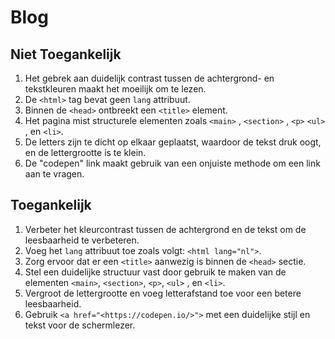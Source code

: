 # Blog

## Niet Toegankelijk

1. Het gebrek aan duidelijk contrast tussen de achtergrond- en tekstkleuren maakt het moeilijk om te lezen.
2. De `<html>` tag bevat geen `lang` attribuut.
3. Binnen de `<head>` ontbreekt een `<title>` element.
4. Het pagina mist structurele elementen zoals `<main>` , `<section>` , `<p>` `<ul>` , en `<li>`.
5. De letters zijn te dicht op elkaar geplaatst, waardoor de tekst druk oogt, en de lettergrootte is te klein.
6. De "codepen" link maakt gebruik van een onjuiste methode om een link aan te vragen.

## Toegankelijk

1. Verbeter het kleurcontrast tussen de achtergrond en de tekst om de leesbaarheid te verbeteren.
2. Voeg het `lang` attribuut toe zoals volgt: `<html lang="nl">`.
3. Zorg ervoor dat er een `<title>` aanwezig is binnen de `<head>` sectie.
4. Stel een duidelijke structuur vast door gebruik te maken van de elementen `<main>`, `<section>`, `<p>`, `<ul>` , en `<li>`.
5. Vergroot de lettergrootte en voeg letterafstand toe voor een betere leesbaarheid.
6. Gebruik `<a href="<https://codepen.io/>">` met een duidelijke stijl en tekst voor de schermlezer.
